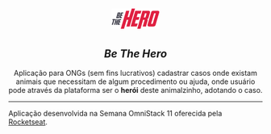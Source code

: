 <h1 align="center">
    <img alt="Be The Hero" src="./.github/logo.png" />
</h1>

<div align="center">
  <h2><i>Be The Hero</i></h2>
  <p>Aplicação para ONGs (sem fins lucrativos) cadastrar casos onde existam animais que necessitam de algum procedimento ou ajuda, onde usuário pode através da plataforma ser o <strong>herói</strong> deste animalzinho, adotando o caso.</p>
</div>

---

Aplicação desenvolvida na Semana OmniStack 11 oferecida pela [Rocketseat](https://rocketseat.com.br/).
